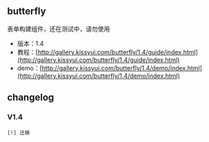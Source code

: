 ## butterfly

表单构建组件，还在测试中，请勿使用

* 版本：1.4
* 教程：[http://gallery.kissyui.com/butterfly/1.4/guide/index.html](http://gallery.kissyui.com/butterfly/1.4/guide/index.html)
* demo：[http://gallery.kissyui.com/butterfly/1.4/demo/index.html](http://gallery.kissyui.com/butterfly/1.4/demo/index.html)

## changelog

### V1.4

    [!] 迁移


